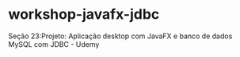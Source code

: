 # workshop-javafx-jdbc
Seção 23:Projeto: Aplicação desktop com JavaFX e banco de dados MySQL com JDBC - Udemy
